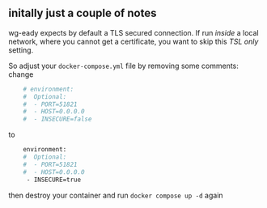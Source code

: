 ## initally just a couple of notes

wg-eady expects by default a TLS secured connection. If run *inside* a local network, where you cannot get a certificate, you want to skip this *TSL only* setting.

So adjust your `docker-compose.yml` file by removing some comments:
change
```bash
    # environment:
    #  Optional:
    #  - PORT=51821
    #  - HOST=0.0.0.0
    #  - INSECURE=false
```
to

```bash
    environment:
    #  Optional:
    #  - PORT=51821
    #  - HOST=0.0.0.0
     - INSECURE=true
```

then destroy your container and run `docker compose up -d` again
